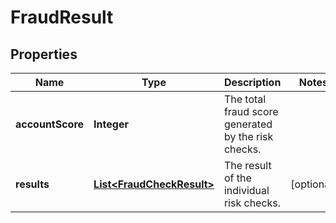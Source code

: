 

# FraudResult


## Properties

| Name | Type | Description | Notes |
|------------ | ------------- | ------------- | -------------|
|**accountScore** | **Integer** | The total fraud score generated by the risk checks. |  |
|**results** | [**List&lt;FraudCheckResult&gt;**](FraudCheckResult.md) | The result of the individual risk checks. |  [optional] |



